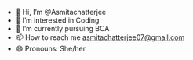 - 👋 Hi, I’m @Asmitachatterjee
- 👀 I’m interested in Coding
- 🌱 I’m currently pursuing BCA
- 📫 How to reach me asmitachatterjee07@gmail.com
- 😄 Pronouns: She/her


<!---
Asmitachatterjee/Asmitachatterjee is a ✨ special ✨ repository because its `README.md` (this file) appears on your GitHub profile.
You can click the Preview link to take a look at your changes.
--->
